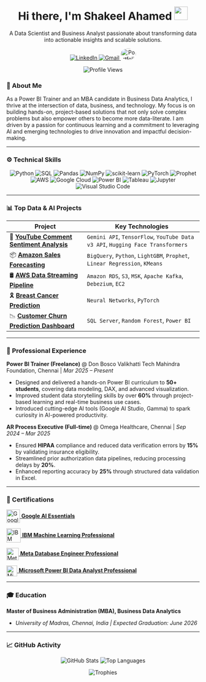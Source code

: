 <div align="center">
  <h1 align="center">Hi there, I'm Shakeel Ahamed 
    <img src="https://media.giphy.com/media/hvRJCLFzcasrR4ia7z/giphy.gif" width="35px" />
  </h1>
  <p align="center"> 
    A Data Scientist and Business Analyst passionate about transforming data into actionable insights and scalable solutions.
  </p> 
  <p align="center">
    <a href="https://www.linkedin.com/in/shakeel-data" target="_blank">
      <img src="https://img.shields.io/badge/LinkedIn-0077B5?style=for-the-badge&logo=linkedin&logoColor=white" alt="LinkedIn"/>
    </a>
    <a href="mailto:shakeelahamed6618@gmail.com">
      <img src="https://img.shields.io/badge/Gmail-D14836?style=for-the-badge&logo=gmail&logoColor=white" alt="Gmail"/>
    </a>
  <a href="https://shakeel-data.github.io/" target="_blank">
  <img src="https://t3.ftcdn.net/jpg/03/65/42/00/360_F_365420014_xjsSDkKzrhq4gr9GFzP6S97H7MJyNI5B.jpg" 
       alt="Portfolio" 
       width="40" 
       height=30"" 
       style="border-radius:50%; object-fit:cover; display:inline-block;"/>
</a>

  </p>

  <!-- Profile Views Badge -->
<p align="center">
  <img src="https://komarev.com/ghpvc/?username=shakeel-data&label=Profile%20Views&color=brightgreen&style=flat" alt="Profile Views"/>
</p>

</div>



### 🚀 About Me

As a Power BI Trainer and an MBA candidate in Business Data Analytics, I thrive at the intersection of data, business, and technology. My focus is on building hands-on, project-based solutions that not only solve complex problems but also empower others to become more data-literate. I am driven by a passion for continuous learning and a commitment to leveraging AI and emerging technologies to drive innovation and impactful decision-making.

---

### ⚙️ Technical Skills

<p align="center">
  <img src="https://img.shields.io/badge/Python-%233776AB.svg?style=for-the-badge&logo=python&logoColor=%23FFD43B" alt="Python"/>
  <img src="https://img.shields.io/badge/SQL-025E8C?style=for-the-badge&logo=postgresql&logoColor=white" alt="SQL"/>
  <img src="https://img.shields.io/badge/Pandas-150458?style=for-the-badge&logo=pandas&logoColor=white" alt="Pandas"/>
  <img src="https://img.shields.io/badge/NumPy-013243?style=for-the-badge&logo=numpy&logoColor=white" alt="NumPy"/>
  <img src="https://img.shields.io/badge/scikit--learn-F7931E?style=for-the-badge&logo=scikit-learn&logoColor=white" alt="scikit-learn"/>
  <img src="https://img.shields.io/badge/PyTorch-EE4C2C?style=for-the-badge&logo=pytorch&logoColor=white" alt="PyTorch"/>
  <img src="https://img.shields.io/badge/Prophet-007BFF?style=for-the-badge&logo=facebook&logoColor=white" alt="Prophet"/>
  <img src="https://img.shields.io/badge/AWS-%23FF9900?style=for-the-badge&logo=amazon-aws&logoColor=white" alt="AWS"/>
  <img src="https://img.shields.io/badge/Google_Cloud-4285F4?style=for-the-badge&logo=google-cloud&logoColor=white" alt="Google Cloud"/>
  <img src="https://img.shields.io/badge/Power_BI-F2C811?style=for-the-badge&logo=powerbi&logoColor=black" alt="Power BI"/>
  <img src="https://img.shields.io/badge/Tableau-E97627?style=for-the-badge&logo=tableau&logoColor=white" alt="Tableau"/>
  <img src="https://img.shields.io/badge/Jupyter-F37626.svg?&style=for-the-badge&logo=Jupyter&logoColor=white" alt="Jupyter"/>
  <img src="https://img.shields.io/badge/VS_Code-0078D7?style=for-the-badge&logo=visual-studio-code&logoColor=white" alt="Visual Studio Code"/>
</p>

---

### 📊 Top Data & AI Projects

| Project                                                                            | Key Technologies                                                                                                 |
| ---------------------------------------------------------------------------------- | ---------------------------------------------------------------------------------------------------------------- |
| 💬 **[YouTube Comment Sentiment Analysis](https://github.com/shakeel-data/youtube-sentiment-analysis)** | `Gemini API`, `TensorFlow`, `YouTube Data v3 API`, `Hugging Face Transformers`                      
| 📦 **[Amazon Sales Forecasting](https://github.com/shakeel-data/amazon-sales-forecasting-python-bigquery-ml)** | `BigQuery`, `Python`, `LightGBM`, `Prophet`, `Linear Regression`, `KMeans`
| 🛢️ **[AWS Data Streaming Pipeline](https://github.com/shakeel-data/AWS-data-streaming-pipeline)**        | `Amazon RDS`, `S3`, `MSK`, `Apache Kafka`, `Debezium`, `EC2`                                  
| 🎗 **[Breast Cancer Prediction](https://github.com/shakeel-data/Breast-cancer-prediction-neural-network-pytorch)** | `Neural Networks`, `PyTorch`                                                      
| 📉 **[Customer Churn Prediction Dashboard](https://github.com/shakeel-data/churn-prediction-dashboard)**          | `SQL Server`, `Random Forest`, `Power BI`                                                   

---

### 💼 Professional Experience

**Power BI Trainer (Freelance)** @ Don Bosco Valikhatti Tech Mahindra Foundation, Chennai | *Mar 2025 – Present*
- Designed and delivered a hands-on Power BI curriculum to **50+ students**, covering data modeling, DAX, and advanced visualization.
- Improved student data storytelling skills by over **60%** through project-based learning and real-time business use cases.
- Introduced cutting-edge AI tools (Google AI Studio, Gamma) to spark curiosity in AI-powered productivity.

**AR Process Executive (Full-time)** @ Omega Healthcare, Chennai | *Sep 2024 – Mar 2025*
- Ensured **HIPAA** compliance and reduced data verification errors by **15%** by validating insurance eligibility.
- Streamlined prior authorization data pipelines, reducing processing delays by **20%**.
- Enhanced reporting accuracy by **25%** through structured data validation in Excel.

---

### 📜 Certifications  
<p align="left">
  <a href="https://www.coursera.org/account/accomplishments/verify/1D59QUORGDQY" target="_blank" rel="noopener noreferrer">
     <img src= "https://github.com/user-attachments/assets/610e4f07-edbb-4a9c-be6b-faa912bae91c" alt="Google" width="35" style="vertical-align:middle;"/>
    <span><b> Google AI Essentials </b></span>
  </a>
</p>

<p align="left">
  <a href="https://www.coursera.org/account/accomplishments/professional-cert/WT57ED6RK0T8" target="_blank" rel="noopener noreferrer">
    <img src="https://upload.wikimedia.org/wikipedia/commons/5/51/IBM_logo.svg" alt="IBM" width="37" style="vertical-align:middle;"/>
    <span><b> IBM Machine Learning Professional</b></span>
  </a>
</p>

<p align="left">
  <a href="https://www.coursera.org/account/accomplishments/professional-cert/90F7XBIW9DHJ" target="_blank" rel="noopener noreferrer">
    <img src="https://cdn.simpleicons.org/meta/0081FB" alt="Meta" width="32" style="vertical-align:middle;"/>
    <span><b> Meta Database Engineer Professional</b></span>
  </a>
</p>

<p align="left">
  <a href="https://www.coursera.org/account/accomplishments/professional-cert/R6YAPT8WAUZZ" target="_blank" rel="noopener noreferrer">
    <img src="https://upload.wikimedia.org/wikipedia/commons/4/44/Microsoft_logo.svg" alt="Microsoft" width="28" style="vertical-align:middle;"/>
    <span><b> Microsoft Power BI Data Analyst Professional</b></span>
  </a>
</p>

---

### 🎓 Education

**Master of Business Administration (MBA), Business Data Analytics**
- *University of Madras, Chennai, India | Expected Graduation: June 2026*

---

### 📈 GitHub Activity

<p align="center">
  <img src="https://github-readme-stats.vercel.app/api?username=shakeel-data&show_icons=true&theme=transparent&hide_border=true&title_color=0077B5&icon_color=0077B5" alt="GitHub Stats"/>
  <img src="https://github-readme-stats.vercel.app/api/top-langs/?username=shakeel-data&layout=compact&theme=transparent&hide_border=true&title_color=0077B5&icon_color=0077B5" alt="Top Languages"/>
</p>

<p align="center">
  <img src="https://github-profile-trophy.vercel.app/?username=shakeel-data&theme=algolia&no-frame=true&no-bg=true&margin-w=4" alt="Trophies"/>
</p>










